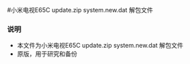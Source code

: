 #小米电视E65C update.zip system.new.dat 解包文件
### 说明
* 本文件为小米电视E65C update.zip system.new.dat 解包文件
* 原版，用于研究和备份